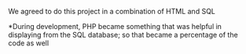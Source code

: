 We agreed to do this project in a combination of HTML and SQL

*During development, PHP became something that was helpful
in displaying from the SQL database; so that became a percentage of the code as well